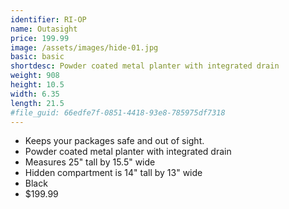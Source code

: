 ```yaml
---
identifier: RI-OP
name: Outasight
price: 199.99
image: /assets/images/hide-01.jpg
basic: basic
shortdesc: Powder coated metal planter with integrated drain
weight: 908
height: 10.5
width: 6.35
length: 21.5
#file_guid: 66edfe7f-0851-4418-93e8-785975df7318
---
```



- Keeps your packages safe and out of sight.  
- Powder coated metal planter with integrated drain  
- Measures 25" tall by 15.5" wide  
- Hidden compartment is 14" tall by 13" wide
- Black
- $199.99
